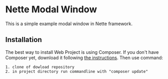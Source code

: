 Nette Modal Window
=============

This is a simple example modal window in Nette framework.


Installation
------------

The best way to install Web Project is using Composer. If you don't have Composer yet,
download it following [the instructions](https://doc.nette.org/composer). Then use command:

	1. clone of dowload repository
	2. in project directory run commandline with "composer update"
